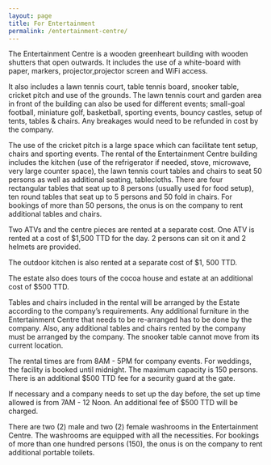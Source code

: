 ```yaml
---
layout: page
title: For Entertainment
permalink: /entertainment-centre/
---
```


The Entertainment Centre is a wooden greenheart building with wooden shutters that open outwards. It includes the use of a white-board with paper, markers, projector,projector screen and WiFi access.

It also includes a lawn tennis court, table tennis board, snooker table, cricket pitch and use of the grounds. The lawn tennis court and garden area in front of the building can also be used for different events; small-goal football, miniature golf, basketball, sporting events, bouncy castles, setup of tents, tables & chairs. Any breakages would need to be refunded in cost by the company. 

The use of the cricket pitch is a large space which can facilitate tent setup, chairs and sporting events. The rental of the Entertainment Centre building includes the kitchen (use of the refrigerator if needed, stove, microwave, very large counter space), the lawn tennis court tables and chairs to seat 50 persons as well as additional seating, tablecloths. There are four rectangular tables that seat up to 8 persons (usually used for food setup), ten round tables that seat up to 5 persons and 50 fold in chairs. For bookings of more than 50 persons, the onus is on the company to rent additional tables and chairs.

Two ATVs and the centre pieces are rented at a separate cost. One ATV is rented at a cost of $1,500 TTD for the day. 2 persons can sit on it and 2 helmets are provided. 

The outdoor kitchen is also rented at a separate cost of $1, 500 TTD.

The estate also does tours of the cocoa house and estate at an additional cost of $500 TTD.

Tables and chairs included in the rental will be arranged by the Estate according to the company’s requirements. Any additional furniture in the Entertainment Centre that needs to be re-arranged has to be done by the company. Also, any additional tables and chairs rented by the company must be arranged by the company. The snooker table cannot move from its current location.

The rental times are from 8AM - 5PM for company events. For weddings, the facility is booked until midnight. The maximum capacity is 150 persons. There is an additional $500 TTD fee for a security guard at the gate.

If necessary and a company needs to set up the day before, the set up time allowed is from 7AM - 12 Noon. An additional fee of $500 TTD will be charged.

There are two (2) male and two (2) female washrooms in the Entertainment Centre. The washrooms are equipped with all the necessities. For bookings of more than one hundred persons (150), the onus is on the company to rent additional portable toilets.